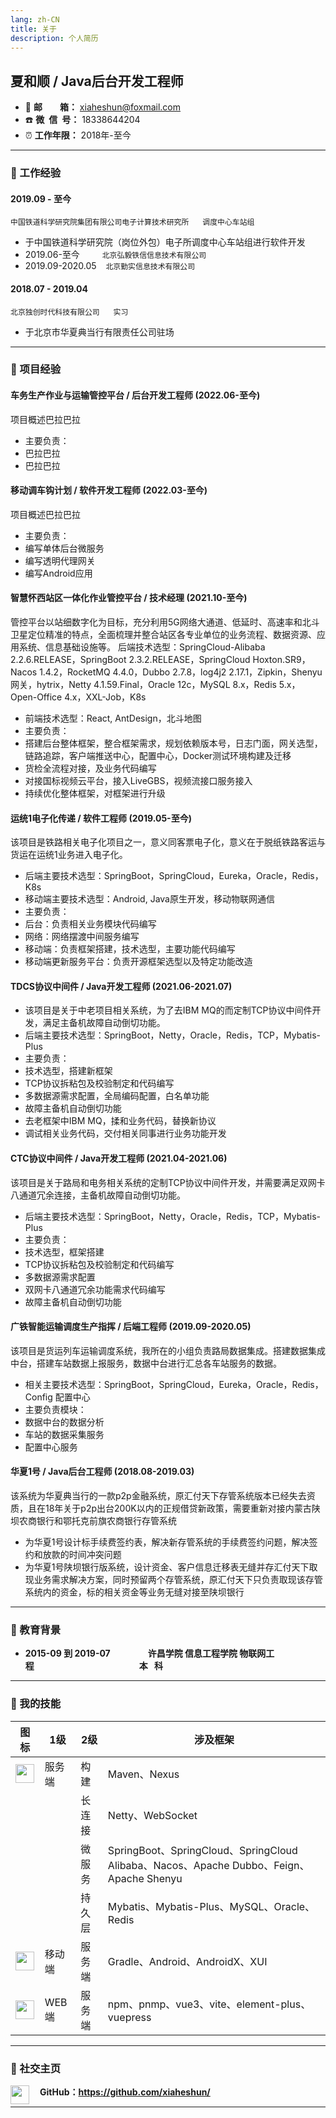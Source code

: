 ```yaml
---
lang: zh-CN
title: 关于
description: 个人简历
---
```


## 夏和顺 / Java后台开发工程师

+ :e-mail: **邮&ensp;&ensp;&ensp;&ensp;箱：** <font color="#4ea1db">xiaheshun@foxmail.com</font>
+ :phone:  **微&ensp;信&ensp;号：** 18338644204
+ :alarm_clock: **工作年限：** 2018年-至今

---

### :file_folder: 工作经验

#### 2019.09 - 至今
```中国铁道科学研究院集团有限公司电子计算技术研究所``` &ensp;&ensp; ```调度中心车站组```
+ 于中国铁道科学研究院（岗位外包）电子所调度中心车站组进行软件开发
+ 2019.06-至今 &ensp;&ensp;&ensp;&ensp; ```北京弘毅铁信信息技术有限公司```
+ 2019.09-2020.05 &ensp; ```北京勤实信息技术有限公司```

#### 2018.07 - 2019.04
```北京独创时代科技有限公司``` &ensp;&ensp; ```实习```
+ 于北京市华夏典当行有限责任公司驻场

----

### :file_folder: 项目经验

#### 车务生产作业与运输管控平台 / 后台开发工程师 (2022.06-至今)
项目概述巴拉巴拉
+ 主要负责：
+ 巴拉巴拉
+ 巴拉巴拉

#### 移动调车钩计划 / 软件开发工程师 (2022.03-至今)
项目概述巴拉巴拉
+ 主要负责：
+ 编写单体后台微服务
+ 编写透明代理网关
+ 编写Android应用

#### 智慧怀西站区一体化作业管控平台 / 技术经理 (2021.10-至今)
管控平台以站细数字化为目标，充分利用5G网络大通道、低延时、高速率和北斗卫星定位精准的特点，全面梳理并整合站区各专业单位的业务流程、数据资源、应用系统、信息基础设施等。
后端技术选型：SpringCloud-Alibaba 2.2.6.RELEASE，SpringBoot 2.3.2.RELEASE，SpringCloud Hoxton.SR9，Nacos 1.4.2，RocketMQ 4.4.0，Dubbo 2.7.8，log4j2 2.17.1，Zipkin，Shenyu网关，hytrix，Netty 4.1.59.Final，Oracle 12c，MySQL 8.x，Redis 5.x，Open-Office 4.x，XXL-Job，K8s
+ 前端技术选型：React, AntDesign，北斗地图
+ 主要负责：
+ 搭建后台整体框架，整合框架需求，规划依赖版本号，日志门面，网关选型，链路追踪，客户端推送中心，配置中心，Docker测试环境构建及迁移
+ 货检全流程对接，及业务代码编写
+ 对接国标视频云平台，接入LiveGBS，视频流接口服务接入
+ 持续优化整体框架，对框架进行升级

#### 运统1电子化传递 / 软件工程师 (2019.05-至今)
该项目是铁路相关电子化项目之一，意义同客票电子化，意义在于脱纸铁路客运与货运在运统1业务进入电子化。
+ 后端主要技术选型：SpringBoot，SpringCloud，Eureka，Oracle，Redis，K8s
+ 移动端主要技术选型：Android, Java原生开发，移动物联网通信
+ 主要负责：
+ 后台：负责相关业务模块代码编写
+ 网络：网络摆渡中间服务编写
+ 移动端：负责框架搭建，技术选型，主要功能代码编写
+ 移动端更新服务平台：负责开源框架选型以及特定功能改造

#### TDCS协议中间件 / Java开发工程师 (2021.06-2021.07)
+ 该项目是关于中老项目相关系统，为了去IBM MQ的而定制TCP协议中间件开发，满足主备机故障自动倒切功能。
+ 后端主要技术选型：SpringBoot，Netty，Oracle，Redis，TCP，Mybatis-Plus
+ 主要负责：
+ 技术选型，搭建新框架
+ TCP协议拆粘包及校验制定和代码编写
+ 多数据源需求配置，全局编码配置，白名单功能
+ 故障主备机自动倒切功能
+ 去老框架中IBM MQ，揉和业务代码，替换新协议
+ 调试相关业务代码，交付相关同事进行业务功能开发

#### CTC协议中间件 / Java开发工程师 (2021.04-2021.06)
该项目是关于路局和电务相关系统的定制TCP协议中间件开发，并需要满足双网卡八通道冗余连接，主备机故障自动倒切功能。
+ 后端主要技术选型：SpringBoot，Netty，Oracle，Redis，TCP，Mybatis-Plus
+ 主要负责：
+ 技术选型，框架搭建
+ TCP协议拆粘包及校验制定和代码编写
+ 多数据源需求配置
+ 双网卡八通道冗余功能需求代码编写
+ 故障主备机自动倒切功能

#### 广铁智能运输调度生产指挥 / 后端工程师 (2019.09-2020.05)
该项目是货运列车运输调度系统，我所在的小组负责路局数据集成。搭建数据集成中台，搭建车站数据上报服务，数据中台进行汇总各车站服务的数据。
+ 相关主要技术选型：SpringBoot，SpringCloud，Eureka，Oracle，Redis，Config 配置中心
+ 主要负责模块：
+ 数据中台的数据分析
+ 车站的数据采集服务
+ 配置中心服务

#### 华夏1号 / Java后台工程师 (2018.08-2019.03)
该系统为华夏典当行的一款p2p金融系统，原汇付天下存管系统版本已经失去资质，且在18年关于p2p出台200K以内的正规借贷新政策，需要重新对接内蒙古陕坝农商银行和鄂托克前旗农商银行存管系统
+ 为华夏1号设计标手续费签约表，解决新存管系统的手续费签约问题，解决签约和放款的时间冲突问题
+ 为华夏1号陕坝银行版系统，设计资金、客户信息迁移表无缝并存汇付天下取现业务需求解决方案，同时预留两个存管系统，原汇付天下只负责取现该存管系统内的资金，标的相关资金等业务无缝对接至陕坝银行

----

### :file_folder: 教育背景

+ **<span align=left>2015-09 到 2019-07</span>**&emsp;&emsp;&emsp;&emsp; **许昌学院  信息工程学院  物联网工程**&emsp;&emsp;&emsp;&emsp;&emsp;&emsp;&emsp;&emsp;&emsp;&emsp;&emsp;&emsp;**本 &ensp;科**

----

### :file_folder: 我的技能

| 图标                                                                                | 1级     | 2级        | 涉及框架                                                                              |
|-----------------------------------------------------------------------------------|--------|-----------|-----------------------------------------------------------------------------------|
| <img src="https://proxx.oss-cn-beijing.aliyuncs.com/icon/java.svg" width="30">    | 服务端    | 构建        | Maven、Nexus                                                                       |
|                                                                                   |        | 长连接       | Netty、WebSocket                                                                   |
|                                                                                   |        | 微服务       | SpringBoot、SpringCloud、SpringCloud Alibaba、Nacos、Apache Dubbo、Feign、Apache Shenyu |
|                                                                                   |        | 持久层       | Mybatis、Mybatis-Plus、MySQL、Oracle、Redis                                           |
| <img src="https://proxx.oss-cn-beijing.aliyuncs.com/icon/android.svg" width="30"> | 移动端    | 服务端       | Gradle、Android、AndroidX、XUI                                                       |
| <img src="https://proxx.oss-cn-beijing.aliyuncs.com/icon/vue.svg" width="30">     | WEB端   | 服务端       | npm、pnmp、vue3、vite、element-plus、vuepress                                          |


---

### :file_folder: 社交主页

<img src="https://img-blog.csdnimg.cn/4e998997c23846f997560287de604f67.png" width="30" align='left'/>&emsp;**GitHub：<https://github.com/xiaheshun/>**

----

